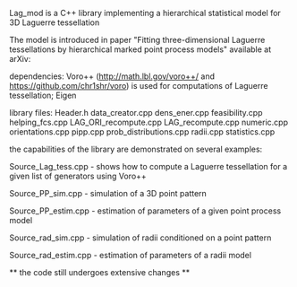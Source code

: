 Lag_mod is a C++ library implementing a hierarchical statistical model for 3D Laguerre tessellation

The model is introduced in paper "Fitting three-dimensional Laguerre tessellations by hierarchical marked point process models"
available at arXiv:

dependencies: 
  Voro++ (http://math.lbl.gov/voro++/ and https://github.com/chr1shr/voro) is used for computations of Laguerre tessellation;
  Eigen
  
library files: Header.h data_creator.cpp dens_ener.cpp feasibility.cpp helping_fcs.cpp LAG_ORI_recompute.cpp LAG_recompute.cpp numeric.cpp orientations.cpp pipp.cpp prob_distributions.cpp radii.cpp statistics.cpp 

the capabilities of the library are demonstrated on several examples:

Source_Lag_tess.cpp - shows how to compute a Laguerre tessellation for a given list of generators using Voro++ 

Source_PP_sim.cpp - simulation of a 3D point pattern

Source_PP_estim.cpp - estimation of parameters of a given point process model

Source_rad_sim.cpp - simulation of radii conditioned on a point pattern

Source_rad_estim.cpp - estimation of parameters of a radii model






** the code still undergoes extensive changes **
